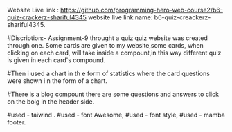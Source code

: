 Website Live link :  https://github.com/programming-hero-web-course2/b6-quiz-crackerz-shariful4345
website live link name: b6-quiz-creackerz-shariful4345.

#Discription:- Assignment-9 throught a quiz quiz website was created through one. Some cards are given to my website,some cards, when clicking on each card, will take inside a compount,in this way different quiz is given in each card's compound.

#Then i used a chart in th e form of statistics where the card questions were shown i n the form of a chart.

#There is a blog compount there are some questions and answers to click on the bolg in the header side.


#used - taiwind .
#used - font Awesome,
#used - font style,
#used - mamba footer.